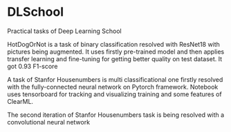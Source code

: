 # DLSchool
Practical tasks of Deep Learning School

HotDogOrNot is a task of binary classification resolved with ResNet18 with pictures being augmented. It uses firstly pre-trained model and then applies transfer learning and fine-tuning for getting better quality on test dataset. It got 0.93 F1-score

A task of Stanfor Housenumbers is multi classificational one firstly resolved with the fully-connected neural network on Pytorch framework. Notebook uses tensorboard for tracking and visualizing training and some features of ClearML.

The second iteration of Stanfor Housenumbers task is being resolved with a convolutional neural network  
